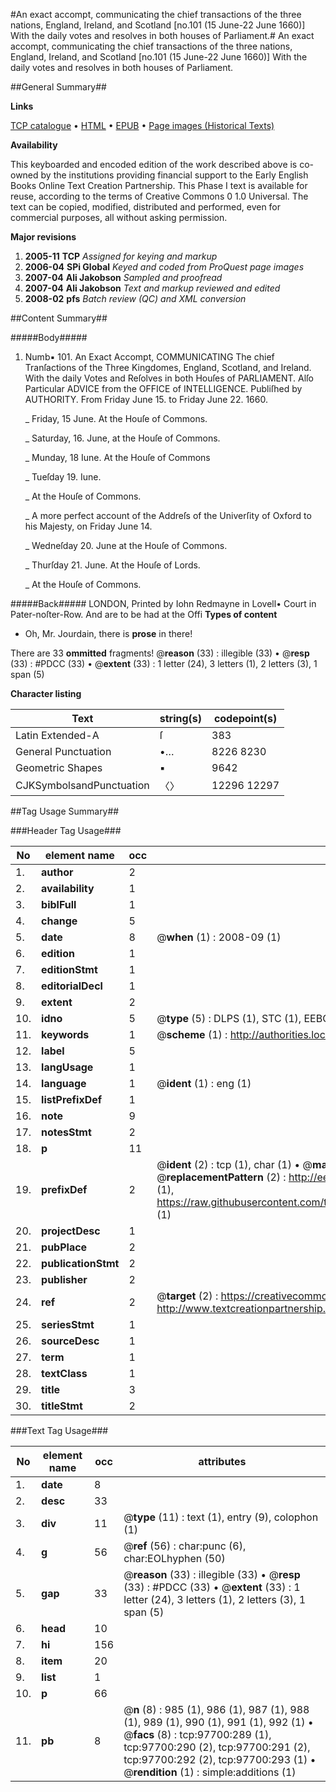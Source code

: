 #An exact accompt, communicating the chief transactions of the three nations, England, Ireland, and Scotland [no.101 (15 June-22 June 1660)] With the daily votes and resolves in both houses of Parliament.#
An exact accompt, communicating the chief transactions of the three nations, England, Ireland, and Scotland [no.101 (15 June-22 June 1660)] With the daily votes and resolves in both houses of Parliament.

##General Summary##

**Links**

[TCP catalogue](http://www.ota.ox.ac.uk/tcp/)  • 
[HTML](http://tei.it.ox.ac.uk/tcp/Texts-HTML/free/A71/A71359.html)  • 
[EPUB](http://tei.it.ox.ac.uk/tcp/Texts-EPUB/free/A71/A71359.epub) • 
[Page images (Historical Texts)](https://data.historicaltexts.jisc.ac.uk/view?pubId=eebo-53404043e&pageId=eebo-53404043e-97700-1)

**Availability**

This keyboarded and encoded edition of the
	       work described above is co-owned by the institutions
	       providing financial support to the Early English Books
	       Online Text Creation Partnership. This Phase I text is
	       available for reuse, according to the terms of Creative
	       Commons 0 1.0 Universal. The text can be copied,
	       modified, distributed and performed, even for
	       commercial purposes, all without asking permission.

**Major revisions**

1. __2005-11__ __TCP__ *Assigned for keying and markup*
1. __2006-04__ __SPi Global__ *Keyed and coded from ProQuest page images*
1. __2007-04__ __Ali Jakobson__ *Sampled and proofread*
1. __2007-04__ __Ali Jakobson__ *Text and markup reviewed and edited*
1. __2008-02__ __pfs__ *Batch review (QC) and XML conversion*

##Content Summary##

#####Body#####

1. Numb▪ 101. An Exact Accompt, COMMUNICATING The chief Tranſactions of the Three Kingdomes, England, Scotland, and Ireland. With the daily Votes and Reſolves in both Houſes of PARLIAMENT. Alſo Particular ADVICE from the OFFICE of INTELLIGENCE. Publiſhed by AUTHORITY. From Friday June 15. to Friday June 22. 1660.

    _ Friday, 15 June. At the Houſe of Commons.

    _ Saturday, 16. June, at the Houſe of Commons.

    _ Munday, 18 Iune. At the Houſe of Commons

    _ Tueſday 19. Iune.

    _ At the Houſe of Commons.

    _ A more perfect account of the Addreſs of the Univerſity of Oxford to his Majesty, on Friday June 14.

    _ Wedneſday 20. June at the Houſe of Commons.

    _ Thurſday 21. June. At the Houſe of Lords.

    _ At the Houſe of Commons.

#####Back#####
LONDON, Printed by Iohn Redmayne in Lovell• Court in Pater-noſter-Row. And are to be had at the Offi
**Types of content**

  * Oh, Mr. Jourdain, there is **prose** in there!

There are 33 **ommitted** fragments! 
 @__reason__ (33) : illegible (33)  •  @__resp__ (33) : #PDCC (33)  •  @__extent__ (33) : 1 letter (24), 3 letters (1), 2 letters (3), 1 span (5)

**Character listing**


|Text|string(s)|codepoint(s)|
|---|---|---|
|Latin Extended-A|ſ|383|
|General Punctuation|•…|8226 8230|
|Geometric Shapes|▪|9642|
|CJKSymbolsandPunctuation|〈〉|12296 12297|

##Tag Usage Summary##

###Header Tag Usage###

|No|element name|occ|attributes|
|---|---|---|---|
|1.|__author__|2||
|2.|__availability__|1||
|3.|__biblFull__|1||
|4.|__change__|5||
|5.|__date__|8| @__when__ (1) : 2008-09 (1)|
|6.|__edition__|1||
|7.|__editionStmt__|1||
|8.|__editorialDecl__|1||
|9.|__extent__|2||
|10.|__idno__|5| @__type__ (5) : DLPS (1), STC (1), EEBO-CITATION (1), OCLC (1), VID (1)|
|11.|__keywords__|1| @__scheme__ (1) : http://authorities.loc.gov/ (1)|
|12.|__label__|5||
|13.|__langUsage__|1||
|14.|__language__|1| @__ident__ (1) : eng (1)|
|15.|__listPrefixDef__|1||
|16.|__note__|9||
|17.|__notesStmt__|2||
|18.|__p__|11||
|19.|__prefixDef__|2| @__ident__ (2) : tcp (1), char (1)  •  @__matchPattern__ (2) : ([0-9\-]+):([0-9IVX]+) (1), (.+) (1)  •  @__replacementPattern__ (2) : http://eebo.chadwyck.com/downloadtiff?vid=$1&page=$2 (1), https://raw.githubusercontent.com/textcreationpartnership/Texts/master/tcpchars.xml#$1 (1)|
|20.|__projectDesc__|1||
|21.|__pubPlace__|2||
|22.|__publicationStmt__|2||
|23.|__publisher__|2||
|24.|__ref__|2| @__target__ (2) : https://creativecommons.org/publicdomain/zero/1.0/ (1), http://www.textcreationpartnership.org/docs/. (1)|
|25.|__seriesStmt__|1||
|26.|__sourceDesc__|1||
|27.|__term__|1||
|28.|__textClass__|1||
|29.|__title__|3||
|30.|__titleStmt__|2||


###Text Tag Usage###

|No|element name|occ|attributes|
|---|---|---|---|
|1.|__date__|8||
|2.|__desc__|33||
|3.|__div__|11| @__type__ (11) : text (1), entry (9), colophon (1)|
|4.|__g__|56| @__ref__ (56) : char:punc (6), char:EOLhyphen (50)|
|5.|__gap__|33| @__reason__ (33) : illegible (33)  •  @__resp__ (33) : #PDCC (33)  •  @__extent__ (33) : 1 letter (24), 3 letters (1), 2 letters (3), 1 span (5)|
|6.|__head__|10||
|7.|__hi__|156||
|8.|__item__|20||
|9.|__list__|1||
|10.|__p__|66||
|11.|__pb__|8| @__n__ (8) : 985 (1), 986 (1), 987 (1), 988 (1), 989 (1), 990 (1), 991 (1), 992 (1)  •  @__facs__ (8) : tcp:97700:289 (1), tcp:97700:290 (2), tcp:97700:291 (2), tcp:97700:292 (2), tcp:97700:293 (1)  •  @__rendition__ (1) : simple:additions (1)|

